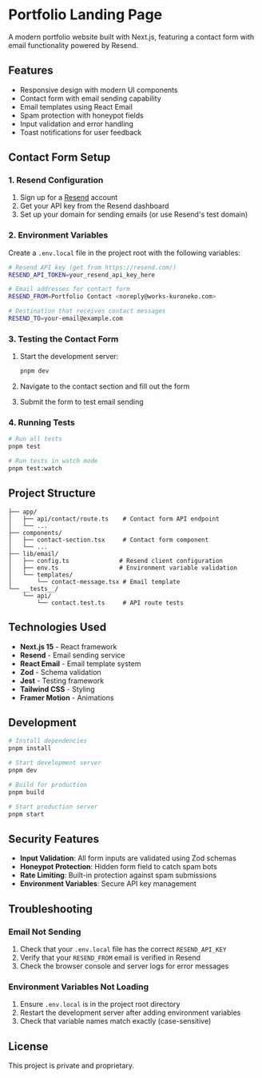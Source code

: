 # Portfolio Landing Page

A modern portfolio website built with Next.js, featuring a contact form with email functionality powered by Resend.

## Features

- Responsive design with modern UI components
- Contact form with email sending capability
- Email templates using React Email
- Spam protection with honeypot fields
- Input validation and error handling
- Toast notifications for user feedback

## Contact Form Setup

### 1. Resend Configuration

1. Sign up for a [Resend](https://resend.com/) account
2. Get your API key from the Resend dashboard
3. Set up your domain for sending emails (or use Resend's test domain)

### 2. Environment Variables

Create a `.env.local` file in the project root with the following variables:

```bash
# Resend API key (get from https://resend.com/)
RESEND_API_TOKEN=your_resend_api_key_here

# Email addresses for contact form
RESEND_FROM=Portfolio Contact <noreply@works-kuroneko.com>

# Destination that receives contact messages
RESEND_TO=your-email@example.com
```

### 3. Testing the Contact Form

1. Start the development server:
   ```bash
   pnpm dev
   ```

2. Navigate to the contact section and fill out the form
3. Submit the form to test email sending

### 4. Running Tests

```bash
# Run all tests
pnpm test

# Run tests in watch mode
pnpm test:watch
```

## Project Structure

```
├── app/
│   ├── api/contact/route.ts    # Contact form API endpoint
│   └── ...
├── components/
│   ├── contact-section.tsx     # Contact form component
│   └── ...
├── lib/email/
│   ├── config.ts              # Resend client configuration
│   ├── env.ts                 # Environment variable validation
│   └── templates/
│       └── contact-message.tsx # Email template
└── __tests__/
    └── api/
        └── contact.test.ts     # API route tests
```

## Technologies Used

- **Next.js 15** - React framework
- **Resend** - Email sending service
- **React Email** - Email template system
- **Zod** - Schema validation
- **Jest** - Testing framework
- **Tailwind CSS** - Styling
- **Framer Motion** - Animations

## Development

```bash
# Install dependencies
pnpm install

# Start development server
pnpm dev

# Build for production
pnpm build

# Start production server
pnpm start
```

## Security Features

- **Input Validation**: All form inputs are validated using Zod schemas
- **Honeypot Protection**: Hidden form field to catch spam bots
- **Rate Limiting**: Built-in protection against spam submissions
- **Environment Variables**: Secure API key management

## Troubleshooting

### Email Not Sending

1. Check that your `.env.local` file has the correct `RESEND_API_KEY`
2. Verify that your `RESEND_FROM` email is verified in Resend
3. Check the browser console and server logs for error messages

### Environment Variables Not Loading

1. Ensure `.env.local` is in the project root directory
2. Restart the development server after adding environment variables
3. Check that variable names match exactly (case-sensitive)

## License

This project is private and proprietary.






